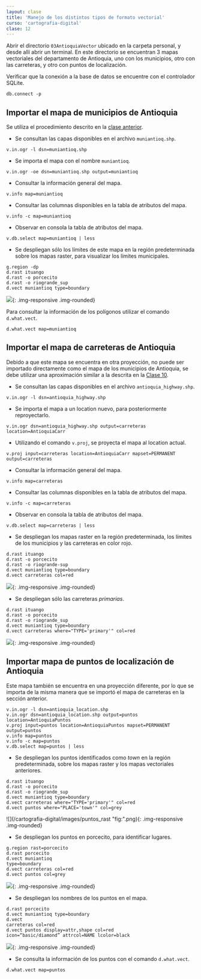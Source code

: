 ```yaml
---
layout: clase
title: 'Manejo de los distintos tipos de formato vectorial'
curso: 'cartografia-digital'
clase: 12
---
```


Abrir el directorio `03AntioquiaVector` ubicado en la carpeta personal, y desde allí abrir un terminal. En este directorio se encuentran 3 mapas vectoriales del departamento de Antioquia, uno con los municipios, otro con las carreteras, y otro con puntos de localización.

Verificar que la conexión a la base de datos se encuentre con el controlador SQLite.

~~~
db.connect -p
~~~

Importar el mapa de municipios de Antioquia
-------------------------------------------

Se utiliza el procedimiento descrito en la [clase anterior](./clase-11.html).

- Se consultan las capas disponibles en el archivo `muniantioq.shp`.

~~~
v.in.ogr -l dsn=muniantioq.shp
~~~

- Se importa el mapa con el nombre `muniantioq`.

~~~
v.in.ogr -oe dsn=muniantioq.shp output=muniantioq
~~~

- Consultar la información general del mapa.

~~~
v.info map=muniantioq
~~~

- Consultar las columnas disponibles en la tabla de atributos del mapa.

~~~
v.info -c map=muniantioq
~~~

- Observar en consola la tabla de atributos del mapa.

~~~
v.db.select map=muniantioq | less
~~~

- Se despliegan sólo los límites de este mapa en la región predeterminada sobre los mapas raster, para visualizar los límites municipales.

~~~
g.region -dp
d.rast ituango
d.rast -o porcecito
d.rast -o riogrande_sup
d.vect muniantioq type=boundary
~~~

![](/cartografia-digital/images/muniantioq_rast.png){: .img-responsive .img-rounded}

Para consultar la información de los polígonos utilizar el comando `d.what.vect`.

~~~
d.what.vect map=muniantioq
~~~

Importar el mapa de carreteras de Antioquia
-------------------------------------------

Debido a que este mapa se encuentra en otra proyección, no puede ser importado directamente como el mapa de los municipios de Antioquia, se debe utilizar una aproximación similar a la descrita en la [Clase 10](./clase-10.html).

- Se consultan las capas disponibles en el archivo `antioquia_highway.shp`.

~~~
v.in.ogr -l dsn=antioquia_highway.shp
~~~

- Se importa el mapa a un location nuevo, para posteriormente reproyectarlo.

~~~
v.in.ogr dsn=antioquia_highway.shp output=carreteras location=AntioquiaCarr
~~~

- Utilizando el comando `v.proj`, se proyecta el mapa al location actual.

~~~
v.proj input=carreteras location=AntioquiaCarr mapset=PERMANENT output=carreteras
~~~

- Consultar la información general del mapa.

~~~
v.info map=carreteras
~~~

- Consultar las columnas disponibles en la tabla de atributos del mapa.

~~~
v.info -c map=carreteras
~~~

- Observar en consola la tabla de atributos del mapa.

~~~
v.db.select map=carreteras | less
~~~

- Se despliegan los mapas raster en la región predeterminada, los límites de los municipios y las carreteras en color rojo.

~~~
d.rast ituango
d.rast -o porcecito
d.rast -o riogrande-sup
d.vect muniantioq type=boundary
d.vect carreteras col=red
~~~

![](/cartografia-digital/images/carreteras_rast.png){: .img-responsive .img-rounded}

- Se despliegan sólo las carreteras *primarias*.

~~~
d.rast ituango
d.rast -o porcecito
d.rast -o riogrande_sup
d.vect muniantioq type=boundary
d.vect carreteras where="TYPE='primary'" col=red
~~~

![](/cartografia-digital/images/carreteras_rast_primary.png){: .img-responsive .img-rounded}

Importar mapa de puntos de localización de Antioquia
----------------------------------------------------

Este mapa también se encuentra en una proyección diferente, por lo que se importa de la misma manera que se importó el mapa de carreteras en la sección anterior.

~~~
v.in.ogr -l dsn=antioquia_location.shp
v.in.ogr dsn=antioquia_location.shp output=puntos location=AntioquiaPuntos
v.proj input=puntos location=AntioquiaPuntos mapset=PERMANENT output=puntos
v.info map=puntos
v.info -c map=puntos
v.db.select map=puntos | less
~~~

- Se despliegan los puntos identificados como *town* en la región predeterminada, sobre los mapas raster y los mapas vectoriales anteriores.

~~~
d.rast ituango
d.rast -o porcecito
d.rast -o riogrande_sup
d.vect muniantioq type=boundary
d.vect carreteras where="TYPE='primary'" col=red
d.vect puntos where="PLACE='town'" col=grey
~~~

![](/cartografia-digital/images/puntos_rast "fig:".png){: .img-responsive .img-rounded}

- Se despliegan los puntos en porcecito, para identificar lugares.

~~~
g.region rast=porcecito 
d.rast porcecito 
d.vect muniantioq
type=boundary 
d.vect carreteras col=red 
d.vect puntos col=grey
~~~

![](/cartografia-digital/images/porcecito_puntos.png){: .img-responsive .img-rounded}

- Se despliegan los nombres de los puntos en el mapa.

~~~
d.rast porcecito 
d.vect muniantioq type=boundary 
d.vect
carreteras col=red 
d.vect puntos display=attr,shape col=red
icon=“basic/diamond” attrcol=NAME lcolor=black
~~~

![](/cartografia-digital/images/porcecito_puntos_labels.png){: .img-responsive .img-rounded}

- Se consulta la información de los puntos con el comando `d.what.vect`.

~~~
d.what.vect map=puntos
~~~
